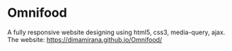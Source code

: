 # Omnifood
A fully responsive website designing using html5, css3, media-query, ajax. The website: https://dimamirana.github.io/Omnifood/
